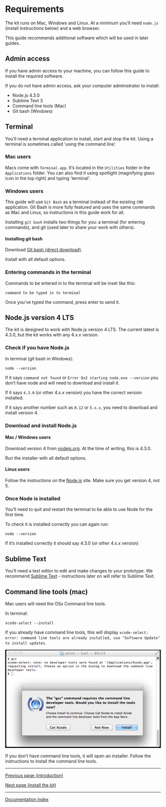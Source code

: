 # Requirements

The kit runs on Mac, Windows and Linux. At a minimum you’ll need `node.js` (install instructions below) and a web browser.

This guide recommends additional software which will be used in later guides.

## Admin access

If you have admin access to your machine, you can follow this guide to install the required software.

If you do not have admin access, ask your computer administrator to install:
* Node.js 4.3.0
* Sublime Text 3
* Command line tools (Mac)
* Git bash (Windows)

## Terminal

You'll need a terminal application to install, start and stop the kit. Using a terminal is sometimes called ‘using the command line’. 

### Mac users

Macs come with `Terminal.app`. It’s located in the `Utilities` folder in the `Applications` folder. You can also find it using spotlight (magnifying glass icon in the top right) and typing 'terminal'.

### Windows users

This guide will use `Git Bash` as a terminal instead of the existing `CMD` application. Git Bash is more fully featured and uses the same commands as Mac and Linux, so instructions in this guide work for all.

Installing `git bash` installs two things for you: a terminal (for entering commands), and git (used later to share your work with others).

#### Installing git bash

Download [Git bash (direct download)](https://git-scm.com/download/win).

Install with all default options.

### Entering commands in the terminal

Commands to be entered in to the terminal will be inset like this:
```
command to be typed in to terminal
```
Once you’ve typed the command, press enter to send it.


## Node.js version 4 LTS

The kit is designed to work with Node.js version 4 LTS. The current latest is 4.3.0, but the kit works with any 4.x.x version.

### Check if you have Node.js

In terminal (git bash in Windows):
```
node --version
```
If it says `command not found` or `Error 0x2 starting node.exe --version` you don’t have node and will need to download and install it.

If it says `4.3.0` (or other 4.x.x version) you have the correct version installed.

If it says another number such as `0.12` or `5.x.x`, you need to download and install version 4.

### Download and install Node.js

#### Mac / Windows users

Download version 4 from [nodejs.org](https://nodejs.org/en/). At the time of writing, this is 4.3.0.

Run the installer with all default options.

#### Linux users

Follow the instructions on the [Node.js](https://nodejs.org/en/download/package-manager/#debian-and-ubuntu-based-linux-distributions
) site. Make sure you get version 4, not 5.

### Once Node is installed

You’ll need to quit and restart the terminal to be able to use Node for the first time.

To check it is installed correctly you can again run:
```
node --version
```

If it’s installed correctly it should say 4.3.0 (or other 4.x.x version)

## Sublime Text

You’ll need a text editor to edit and make changes to your prototype. We recommend [Sublime Text](http://www.sublimetext.com/) - instructions later on will refer to Sublime Text.

## Command line tools (mac)

Mac users will need the OSx Command line tools.

In terminal:
```
xcode-select --install
```
If you already have command line tools, this will display `xcode-select: error: command line tools are already installed, use "Software Update" to install updates`.

![Screenshot of Command line tools popup message](../assets/images/installing-mavericks-popup.png)

If you don’t have command line tools, it will open an installer. Follow the instructions to install the command line tools.

---
[Previous page (introduction)](introduction.md)

[Next page (install the kit)](install-the-kit.md)

---
[Documentation index](../README.md)

